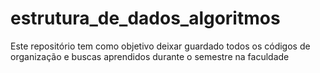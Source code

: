 # estrutura_de_dados_algoritmos
Este repositório tem como objetivo deixar guardado todos os códigos de organização e buscas aprendidos durante o semestre na faculdade
